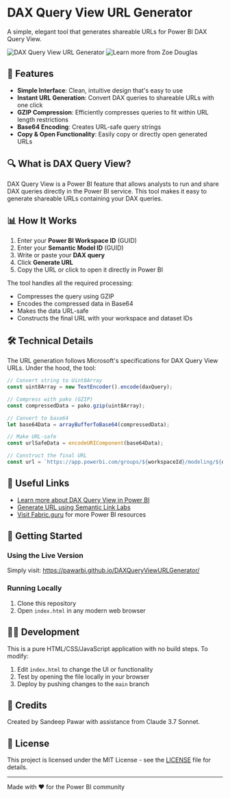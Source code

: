 # DAX Query View URL Generator

A simple, elegant tool that generates shareable URLs for Power BI DAX Query View.

![DAX Query View URL Generator](https://user-images.githubusercontent.com/your-username/your-repo/main/screenshot.png)
![Learn more from Zoe Douglas](https://www.youtube.com/live/FKMXG0Oga0Q?si=kslHvC1775JXo4eu)

## 🚀 Features

- **Simple Interface**: Clean, intuitive design that's easy to use
- **Instant URL Generation**: Convert DAX queries to shareable URLs with one click
- **GZIP Compression**: Efficiently compresses queries to fit within URL length restrictions
- **Base64 Encoding**: Creates URL-safe query strings
- **Copy & Open Functionality**: Easily copy or directly open generated URLs

## 🔍 What is DAX Query View?

DAX Query View is a Power BI feature that allows analysts to run and share DAX queries directly in the Power BI service. This tool makes it easy to generate shareable URLs containing your DAX queries.

## 📊 How It Works

1. Enter your **Power BI Workspace ID** (GUID)
2. Enter your **Semantic Model ID** (GUID)
3. Write or paste your **DAX query**
4. Click **Generate URL**
5. Copy the URL or click to open it directly in Power BI

The tool handles all the required processing:
- Compresses the query using GZIP
- Encodes the compressed data in Base64
- Makes the data URL-safe
- Constructs the final URL with your workspace and dataset IDs

## 🛠️ Technical Details

The URL generation follows Microsoft's specifications for DAX Query View URLs. Under the hood, the tool:

```javascript
// Convert string to Uint8Array
const uint8Array = new TextEncoder().encode(daxQuery);

// Compress with pako (GZIP)
const compressedData = pako.gzip(uint8Array);

// Convert to base64
let base64Data = arrayBufferToBase64(compressedData);

// Make URL-safe
const urlSafeData = encodeURIComponent(base64Data);

// Construct the final URL
const url = `https://app.powerbi.com/groups/${workspaceId}/modeling/${datasetId}/daxQueryView?query=${urlSafeData}`;
```

## 🔗 Useful Links

- [Learn more about DAX Query View in Power BI](https://learn.microsoft.com/en-us/power-bi/transform-model/dax-query-view#dax-query-view-in-web)
- [Generate URL using Semantic Link Labs](https://semantic-link-labs.readthedocs.io/en/stable/sempy_labs.html#sempy_labs.generate_dax_query_view_url)
- [Visit Fabric.guru](https://www.fabric.guru) for more Power BI resources

## 🚀 Getting Started

### Using the Live Version

Simply visit: https://pawarbi.github.io/DAXQueryViewURLGenerator/

### Running Locally

1. Clone this repository
2. Open `index.html` in any modern web browser

## 👨‍💻 Development

This is a pure HTML/CSS/JavaScript application with no build steps. To modify:

1. Edit `index.html` to change the UI or functionality
2. Test by opening the file locally in your browser
3. Deploy by pushing changes to the `main` branch

## 📝 Credits

Created by Sandeep Pawar with assistance from Claude 3.7 Sonnet.

## 📄 License

This project is licensed under the MIT License - see the [LICENSE](LICENSE) file for details.

---

Made with ❤️ for the Power BI community
